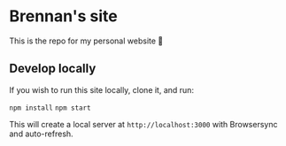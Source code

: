 # Brennan's site

This is the repo for my personal website 👋

## Develop locally
If you wish to run this site locally, clone it, and run:

`npm install`
`npm start`

This will create a local server at `http://localhost:3000` with Browsersync and auto-refresh.
